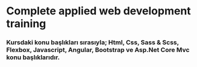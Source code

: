 # Complete applied web development training
### Kursdaki konu başlıkları sırasıyla; Html, Css, Sass & Scss, Flexbox, Javascript, Angular, Bootstrap ve Asp.Net Core Mvc konu başlıklarıdır.
